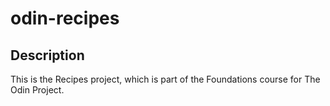 # odin-recipes

## Description
This is the Recipes project, which is part of the Foundations course for The Odin Project.